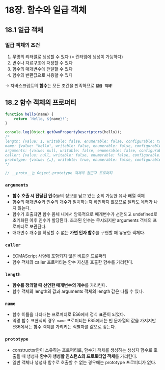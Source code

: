 # 18장. 함수와 일급 객체

## 18.1 일급 객체

### 일급 객체의 조건

1. 무명의 리터럴로 생성할 수 있다 \(= 런타임에 생성이 가능하다\)
2. 변수나 자료구조에 저장할 수 있다
3. 함수의 매개변수에 전달할 수 있다
4. 함수의 반환값으로 사용할 수 있다

→ 자바스크립트의 **함수**는 모든 조건을 만족하므로 **`일급 객체`**!

## 18.2 함수 객체의 프로퍼티

```jsx
function hello(name) {
    return `Hello, ${name}!`;
}

console.log(Object.getOwnPropertyDescriptors(hello));
/*
length: {value: 1, writable: false, enumerable: false, configurable: true}
name: {value: "hello", writable: false, enumerable: false, configurable: true}
arguments: {value: null, writable: false, enumerable: false, configurable: false}
caller: {value: null, writable: false, enumerable: false, configurable: false}
prototype: {value: {…}, writable: true, enumerable: false, configurable: false}
*/

// __proto__는 Object.prototype 객체의 접근자 프로퍼티
```

### `arguments`

* **함수 호출 시 전달된 인수**들의 정보를 담고 있는 순회 가능한 유사 배열 객체
* 함수의 매개변수와 인수의 개수가 일치하는지 확인하지 않으므로 달라도 에러가 나지 않는다.
* 함수가 호출되면 함수 몸체 내에서 암묵적으로 매개변수가 선언되고 undefined로 초기화된 이후 인수가 할당된다. 초과된 인수는 무시되지만 arguments 객체의 프로퍼티로 보관된다.
* 매개변수 개수를 확정할 수 없는 **가변 인자 함수**를 구현할 때 유용한 객체다.

### `caller`

* ECMAScript 사양에 포함되지 않은 비표준 프로퍼티
* 함수 객체의 caller 프로퍼티는 함수 자신을 호출한 함수를 가리킨다.

### `length`

* **함수를 정의할 때 선언한 매개변수의 개수**를 가리킨다.
* 함수 객체의 length의 값과 arguments 객체의 length 값은 다를 수 있다.

### `name`

* 함수 이름을 나타내는 프로퍼티로 ES6에서 정식 표준이 되었다.
* 익명 함수 표현식의 경우 `name` 프로퍼티는 ES5에서는 빈 문자열의 값을 가지지만 ES6에서는 함수 객체를 가리키는 식별자를 값으로 갖는다.

### `prototype`

* constructor만이 소유하는 프로퍼티로, 함수가 객체를 생성하는 생성자 함수로 호출될 때 생성자 **함수가 생성할 인스턴스의 프로토타입 객체**를 가리킨다.
* 일반 객체나 생성자 함수로 호출할 수 없는 경우에는 prototype 프로퍼티가 없다.

